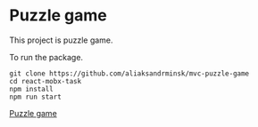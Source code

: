 # Puzzle game

This project is puzzle game.

To run the package.

```
git clone https://github.com/aliaksandrminsk/mvc-puzzle-game
cd react-mobx-task
npm install
npm run start
```

[Puzzle game
](https://mvc-puzzle-game.web.app/)
